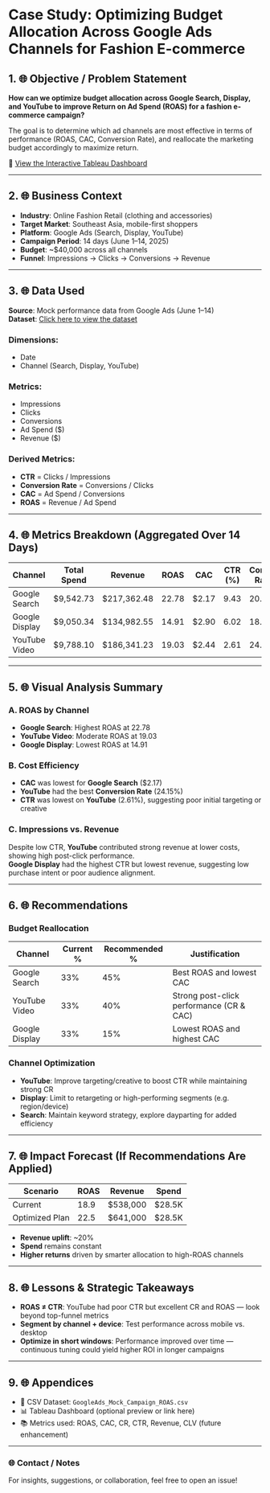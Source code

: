 # Case Study: Optimizing Budget Allocation Across Google Ads Channels for Fashion E-commerce

## 1. 🌐 Objective / Problem Statement

**How can we optimize budget allocation across Google Search, Display, and YouTube to improve Return on Ad Spend (ROAS) for a fashion e-commerce campaign?**

The goal is to determine which ad channels are most effective in terms of performance (ROAS, CAC, Conversion Rate), and reallocate the marketing budget accordingly to maximize return.

🔗 [View the Interactive Tableau Dashboard](https://public.tableau.com/views/OptimizingBudgetAllocationAcrossGoogleAdsChannelsforFashionE-commerce/ExecutiveOverview?:language=en-US&:sid=&:redirect=auth&:display_count=n&:origin=viz_share_link)

---

## 2. 🌐 Business Context

- **Industry**: Online Fashion Retail (clothing and accessories)  
- **Target Market**: Southeast Asia, mobile-first shoppers  
- **Platform**: Google Ads (Search, Display, YouTube)  
- **Campaign Period**: 14 days (June 1–14, 2025)  
- **Budget**: ~$40,000 across all channels  
- **Funnel**: Impressions → Clicks → Conversions → Revenue  

---

## 3. 🌐 Data Used

**Source**: Mock performance data from Google Ads (June 1–14)  
**Dataset**: [Click here to view the dataset](GoogleAds_Mock_Campaign_ROAS.csv)
### Dimensions:
- Date
- Channel (Search, Display, YouTube)

### Metrics:
- Impressions  
- Clicks  
- Conversions  
- Ad Spend ($)  
- Revenue ($)

### Derived Metrics:
- **CTR** = Clicks / Impressions  
- **Conversion Rate** = Conversions / Clicks  
- **CAC** = Ad Spend / Conversions  
- **ROAS** = Revenue / Ad Spend  

---

## 4. 🌐 Metrics Breakdown (Aggregated Over 14 Days)

| Channel         | Total Spend | Revenue       | ROAS  | CAC   | CTR (%) | Conversion Rate (%) |
|----------------|-------------|---------------|-------|-------|---------|----------------------|
| Google Search   | $9,542.73   | $217,362.48    | 22.78 | $2.17 | 9.43    | 20.18                |
| Google Display  | $9,050.34   | $134,982.55    | 14.91 | $2.90 | 6.02    | 18.97                |
| YouTube Video   | $9,788.10   | $186,341.23    | 19.03 | $2.44 | 2.61    | 24.15                |

---

## 5. 🌐 Visual Analysis Summary

### A. ROAS by Channel
- **Google Search**: Highest ROAS at 22.78  
- **YouTube Video**: Moderate ROAS at 19.03  
- **Google Display**: Lowest ROAS at 14.91  

### B. Cost Efficiency
- **CAC** was lowest for **Google Search** ($2.17)  
- **YouTube** had the best **Conversion Rate** (24.15%)  
- **CTR** was lowest on **YouTube** (2.61%), suggesting poor initial targeting or creative

### C. Impressions vs. Revenue
Despite low CTR, **YouTube** contributed strong revenue at lower costs, showing high post-click performance.  
**Google Display** had the highest CTR but lowest revenue, suggesting low purchase intent or poor audience alignment.

---

## 6. 🌐 Recommendations

### Budget Reallocation

| Channel         | Current % | Recommended % | Justification                          |
|----------------|------------|----------------|----------------------------------------|
| Google Search   | 33%       | 45%            | Best ROAS and lowest CAC               |
| YouTube Video   | 33%       | 40%            | Strong post-click performance (CR & CAC) |
| Google Display  | 33%       | 15%            | Lowest ROAS and highest CAC            |

### Channel Optimization

- **YouTube**: Improve targeting/creative to boost CTR while maintaining strong CR  
- **Display**: Limit to retargeting or high-performing segments (e.g. region/device)  
- **Search**: Maintain keyword strategy, explore dayparting for added efficiency  

---

## 7. 🌐 Impact Forecast (If Recommendations Are Applied)

| Scenario         | ROAS | Revenue   | Spend   |
|------------------|------|-----------|---------|
| Current          | 18.9 | $538,000  | $28.5K  |
| Optimized Plan   | 22.5 | $641,000  | $28.5K  |

- **Revenue uplift**: ~20%  
- **Spend** remains constant  
- **Higher returns** driven by smarter allocation to high-ROAS channels  

---

## 8. 🌐 Lessons & Strategic Takeaways

- **ROAS ≠ CTR**: YouTube had poor CTR but excellent CR and ROAS — look beyond top-funnel metrics  
- **Segment by channel + device**: Test performance across mobile vs. desktop  
- **Optimize in short windows**: Performance improved over time — continuous tuning could yield higher ROI in longer campaigns  

---

## 9. 🌐 Appendices

- 📄 CSV Dataset: `GoogleAds_Mock_Campaign_ROAS.csv`  
- 📊 Tableau Dashboard (optional preview or link here)  
- 📚 Metrics used: ROAS, CAC, CR, CTR, Revenue, CLV (future enhancement)

---

### 🌐 Contact / Notes

For insights, suggestions, or collaboration, feel free to open an issue!
